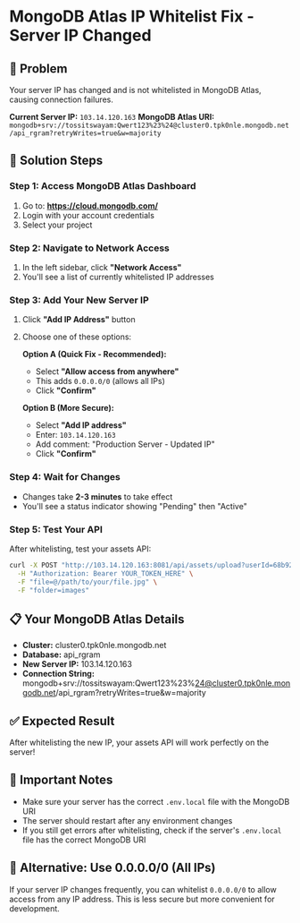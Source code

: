 # MongoDB Atlas IP Whitelist Fix - Server IP Changed

## 🚨 Problem
Your server IP has changed and is not whitelisted in MongoDB Atlas, causing connection failures.

**Current Server IP:** `103.14.120.163`
**MongoDB Atlas URI:** `mongodb+srv://tossitswayam:Qwert123%23%24@cluster0.tpk0nle.mongodb.net/api_rgram?retryWrites=true&w=majority`

## 🔧 Solution Steps

### Step 1: Access MongoDB Atlas Dashboard
1. Go to: **https://cloud.mongodb.com/**
2. Login with your account credentials
3. Select your project

### Step 2: Navigate to Network Access
1. In the left sidebar, click **"Network Access"**
2. You'll see a list of currently whitelisted IP addresses

### Step 3: Add Your New Server IP
1. Click **"Add IP Address"** button
2. Choose one of these options:

   **Option A (Quick Fix - Recommended):**
   - Select **"Allow access from anywhere"**
   - This adds `0.0.0.0/0` (allows all IPs)
   - Click **"Confirm"**

   **Option B (More Secure):**
   - Select **"Add IP address"**
   - Enter: `103.14.120.163`
   - Add comment: "Production Server - Updated IP"
   - Click **"Confirm"**

### Step 4: Wait for Changes
- Changes take **2-3 minutes** to take effect
- You'll see a status indicator showing "Pending" then "Active"

### Step 5: Test Your API
After whitelisting, test your assets API:

```bash
curl -X POST "http://103.14.120.163:8081/api/assets/upload?userId=68b92530f6b30632560b9a3e" \
  -H "Authorization: Bearer YOUR_TOKEN_HERE" \
  -F "file=@/path/to/your/file.jpg" \
  -F "folder=images"
```

## 📋 Your MongoDB Atlas Details
- **Cluster:** cluster0.tpk0nle.mongodb.net
- **Database:** api_rgram
- **New Server IP:** 103.14.120.163
- **Connection String:** mongodb+srv://tossitswayam:Qwert123%23%24@cluster0.tpk0nle.mongodb.net/api_rgram?retryWrites=true&w=majority

## ✅ Expected Result
After whitelisting the new IP, your assets API will work perfectly on the server!

## 🚨 Important Notes
- Make sure your server has the correct `.env.local` file with the MongoDB URI
- The server should restart after any environment changes
- If you still get errors after whitelisting, check if the server's `.env.local` file has the correct MongoDB URI

## 🔄 Alternative: Use 0.0.0.0/0 (All IPs)
If your server IP changes frequently, you can whitelist `0.0.0.0/0` to allow access from any IP address. This is less secure but more convenient for development.
